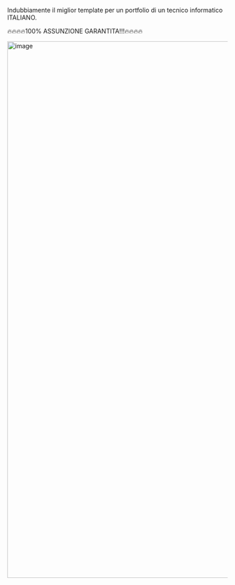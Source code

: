 Indubbiamente il miglior template per un portfolio di un tecnico informatico ITALIANO.

🔥🔥🔥🔥100% ASSUNZIONE GARANTITA!!!🔥🔥🔥🔥

<img width="2541" height="1227" alt="image" src="https://github.com/user-attachments/assets/7107f778-f1c6-4586-9582-87c8fd53d262" />
